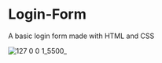 # Login-Form
 A basic login form made with HTML and CSS


![127 0 0 1_5500_](https://github.com/rahulv77/Login-Form/assets/171241236/e26a27cf-8c11-4c40-886d-25dd7e8d4b25)
